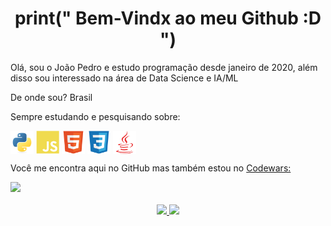 <h1 align="center">print(" Bem-Vindx ao meu Github :D ")</h1> 
<p> Olá, sou o João Pedro e estudo programação desde janeiro de 2020, além disso sou interessado na área de Data Science e IA/ML </p>
<p> De onde sou? Brasil </p>
<p> Sempre estudando e pesquisando sobre: <p>
<img align="center" alt="PY" height="37" src="https://raw.githubusercontent.com/devicons/devicon/master/icons/python/python-original.svg">
<img align="center" alt="JS" height="37" src="https://raw.githubusercontent.com/devicons/devicon/master/icons/javascript/javascript-plain.svg">
<img align="center" alt="HTML" height="37" src="https://raw.githubusercontent.com/devicons/devicon/master/icons/html5/html5-original.svg">
<img align="center" alt="CSS" height="37"  src="https://raw.githubusercontent.com/devicons/devicon/master/icons/css3/css3-original.svg">
<img align="center" alt="JAVA" height="37"  src="https://raw.githubusercontent.com/devicons/devicon/master/icons/java/java-plain.svg">
<br>
<p> Você me encontra aqui no GitHub mas também estou no <a href="https://www.codewars.com/users/Joao-Pedro-MW"> Codewars: </p>
<img src="https://www.codewars.com/users/Joao-Pedro-MW/badges/large" height=30> 
<br><br>
<div align="center">
  <a href="https://github.com/Joao-Pedro-MW">
  <img height="180em" src="https://github-readme-stats.vercel.app/api?username=Joao-Pedro-MW&show_icons=true&theme=gotham&include_all_commits=true&count_private=true"/>
  <img height="180em" src="https://github-readme-stats.vercel.app/api/top-langs/?username=Joao-Pedro-MW&layout=compact&langs_count=7&theme=gotham"/>
</div>

